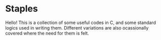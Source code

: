 # Staples

Hello! This is a collection of some useful codes in C, and some standard logics used in writing them. Different variations are also ocassionally covered where the need for them is felt.
